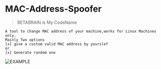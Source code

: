 # MAC-Address-Spoofer
>BETABRAIN is My CodeName
```
A tool to change MAC address of your machine,works for Linux Machines only.
Mainly Two options 
[x] give a custom valid MAC address by yourslef
or 
[x] Generate random one
```
![EXAMPLE](http://url/to/img.png)
